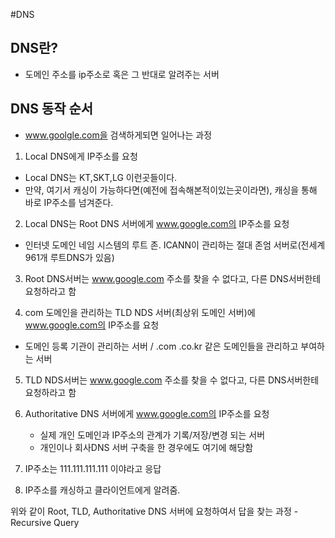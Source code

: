 #DNS

## DNS란?
- 도메인 주소를 ip주소로 혹은 그 반대로 알려주는 서버

## DNS 동작 순서
- www.goolgle.com을 검색하게되면 일어나는 과정

1. Local DNS에게 IP주소를 요청
  - Local DNS는 KT,SKT,LG 이런곳들이다.
  - 만약, 여기서 캐싱이 가능하다면(예전에 접속해본적이있는곳이라면), 캐싱을 통해 바로 IP주소를 넘겨준다.

2. Local DNS는 Root DNS 서버에게 www.google.com의 IP주소를 요청
  - 인터넷 도메인 네임 시스템의 루트 존. ICANN이 관리하는 절대 존엄 서버로(전세계 961개 루트DNS가 있음)

3. Root DNS서버는 www.google.com 주소를 찾을 수 없다고, 다른 DNS서버한테 요청하라고 함

4. com 도메인을 관리하는 TLD NDS 서버(최상위 도메인 서버)에 www.google.com의 IP주소를 요청
  - 도메인 등록 기관이 관리하는 서버 / .com .co.kr 같은 도메인들을 관리하고 부여하는 서버

5. TLD NDS서버는 www.google.com 주소를 찾을 수 없다고, 다른 DNS서버한테 요청하라고 함

6. Authoritative DNS 서버에게 www.google.com의 IP주소를 요청
   - 실제 개인 도메인과 IP주소의 관계가 기록/저장/변경 되는 서버
   - 개인이나 회사DNS 서버 구축을 한 경우에도 여기에 해당함
  
7. IP주소는 111.111.111.111 이야라고 응답

8. IP주소를 캐싱하고 클라이언트에게 알려줌. 

위와 같이 Root, TLD, Authoritative DNS 서버에 요청하여서 답을 찾는 과정 - Recursive Query
